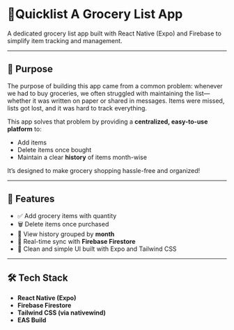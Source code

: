 # 🛒Quicklist A Grocery List App

A dedicated grocery list app built with React Native (Expo) and Firebase to simplify item tracking and management.

---

## 🎯 Purpose

The purpose of building this app came from a common problem: whenever we had to buy groceries, we often struggled with maintaining the list—whether it was written on paper or shared in messages. Items were missed, lists got lost, and it was hard to track everything.

This app solves that problem by providing a **centralized, easy-to-use platform** to:

- Add items
- Delete items once bought
- Maintain a clear **history** of items month-wise

It’s designed to make grocery shopping hassle-free and organized!

---

## 🚀 Features

- ✅ Add grocery items with quantity
- 🗑️ Delete items once purchased
- 📅 View history grouped by **month**
- 🔁 Real-time sync with **Firebase Firestore**
- 📱 Clean and simple UI built with Expo and Tailwind CSS

---


## 🛠 Tech Stack

- **React Native (Expo)**
- **Firebase Firestore**
- **Tailwind CSS (via nativewind)**
- **EAS Build**

